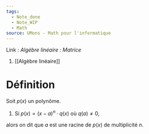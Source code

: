 ```yaml
---
tags:
  - Note_done
  - Note_WIP
  - Math
source: UMons - Math pour l'informatique
---
```


Link :
_Algèbre linéaire : Matrice_
1. [[Algèbre linéaire]]


# Définition
Soit $p(x)$ un polynôme. 
1. Si $p(x) = (x − a)^n · q(x)$ où $q(a) \neq 0$, 

alors on dit que $a$ est une racine de $p(x)$ de multiplicité $n$.